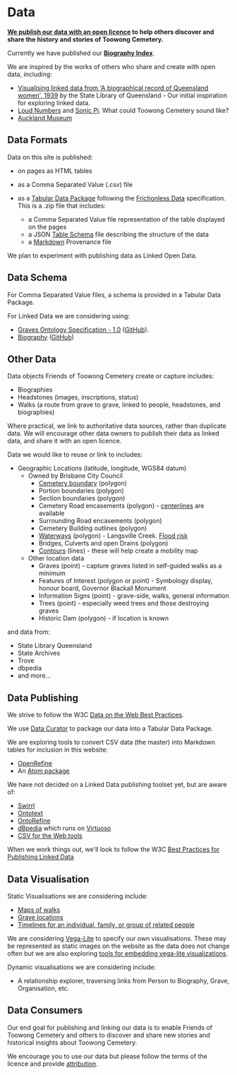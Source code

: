#  Data

**[We publish our data with an open licence](legal.md) to help others discover and share the history and stories of Toowong Cemetery.**

Currently we have published our **[Biography Index](../bios/index.md)**.


We are inspired by the works of others who share and create with open data, including:

- [Visualising linked data from 'A biographical record of Queensland women', 1939](https://www.slq.qld.gov.au/blog/visualising-linked-data-biographical-record-queensland-women-1939) by the State Library of Queensland - Our initial inspiration for exploring linked data.
- [Loud Numbers](https://anchor.fm/loudnumbers/episodes/The-End-of-the-Road-e131bnl) and [Sonic Pi](https://sonic-pi.net). What could Toowong Cemetery sound like?
- [Auckland Museum](https://www.aucklandmuseum.com/discover/collections-online/our-data) 

## Data Formats 

Data on this site is published:

- on pages as HTML tables
- as a Comma Separated Value (.csv) file 
- as a [Tabular Data Package](https://specs.frictionlessdata.io/tabular-data-package/) following the [Frictionless Data](https://frictionlessdata.io) specification. This is a .zip file that includes: 

    - a Comma Separated Value file representation of the table displayed on the pages
    - a JSON [Table Schema](https://specs.frictionlessdata.io/table-schema/) file describing the structure of the data 
    - a [Markdown](https://commonmark.org/help/) Provenance file

We plan to experiment with publishing data as Linked Open Data. 

<!-- and provide it:

- as an RDF or JSON-LD data dump 
- via a [GraphQL](https://graphql.org) API 

-->

## Data Schema

For Comma Separated Value files, a schema is provided in a Tabular Data Package.

For Linked Data we are considering using:

- [Graves Ontology Specification - 1.0](https://rdf.muninn-project.org/ontologies/graves.html) ([GitHub](https://github.com/muninn/graves)). 
- [Biography](https://vocab.org/bio/) ([GitHub](https://github.com/iand/vocab-bio))


<!-- 
Data about graves could be linked to data about:

- People - [FOAF Vocabulary Specification](http://xmlns.com/foaf/spec/)
    - [Organisation](https://www.w3.org/TR/vocab-org/) 
        - [Military Ontology](http://rdf.muninn-project.org/ontologies/military.html) ([Github](https://github.com/muninn/military))
- [Biography](https://vocab.org/bio/) ([GitHub](https://github.com/iand/vocab-bio))
- News - [rNews](http://dev.iptc.org/rNews) but [perhaps another standard is more appropriate](http://dev.iptc.org/rNews-and-other-standards)
- [Geographic locations](https://www.w3.org/2003/01/geo/)
- [Geographic names](http://www.geonames.org/ontology/documentation.html)

-->

## Other Data

Data objects Friends of Toowong Cemetery create or capture includes: 

- Biographies
- Headstones (images, inscriptions, status)
- Walks (a route from grave to grave, linked to people, headstones, and biographies)

Where practical, we link to authoritative data sources, rather than duplicate data. We will encourage other data owners to publish their data as linked data, and share it with an open licence. 

Data we would like to reuse or link to includes: 

- Geographic Locations (latitude, longitude, WGS84 datum)
    - Owned by Brisbane City Council 
        - [Cemetery boundary](https://www.spatial-data.brisbane.qld.gov.au/datasets/d9879ce7dce842ce8d5d3b50e3b702bf_0/explore?location=-27.476664%2C152.985658%2C16.53) (polygon)
        - Portion boundaries (polygon)
        - Section boundaries (polygon)
        - Cemetery Road encasements (polygon) - [centerlines](https://www.spatial-data.brisbane.qld.gov.au/datasets/46bbc7521e7949f68ef4b69d87e89ebc_0/explore?location=-27.475228%2C152.985532%2C15.84) are available
        - Surrounding Road encasements (polygon)
        - Cemetery Building outlines (polygon)
        - [Waterways](https://www.spatial-data.brisbane.qld.gov.au/datasets/e0839d26d85a429c8f64669ba69cfae7_0/explore?location=-27.475527%2C152.983328%2C17.22) (polygon) - Langsville Creek. [Flood risk](https://www.data.brisbane.qld.gov.au/data/dataset/flood_awareness_overland_flow)
        - Bridges, Culverts and open Drains (polygon)
        - [Contours](https://www.data.brisbane.qld.gov.au/data/dataset/contours-2002) (lines) - these will help create a mobility map
    - Other location data       
        - Graves (point) - capture graves listed in self-guided walks as a minimum 
        - Features of Interest (polygon or point) - Symbology display, honour board, Governor Blackall Monument
        - Information Signs (point) - grave-side, walks, general information
        - Trees (point) - especially weed trees and those destroying graves
        - Historic Dam (polygon) - if location is known

and data from: 
        
- State Library Queensland
- State Archives
- Trove
- dbpedia
- and more...

## Data Publishing 

We strive to follow the W3C [Data on the Web Best Practices](https://www.w3.org/TR/dwbp/).

We use [Data Curator](https://www.qcif.edu.au/news/data-curator-now-in-app-stores/) to package our data into a Tabular Data Package. 

We are exploring tools to convert CSV data (the master) into Markdown tables for inclusion in this website:

- [OpenRefine](https://openrefine.org)  
- An [Atom package](https://github.com/takezoe/atom-csv-markdown) 


We have not decided on a Linked Data publishing toolset yet, but are aware of: 

- [Swirrl](https://www.swirrl.com)
- [Ontotext](https://www.ontotext.com)
- [OntoRefine](https://graphdb.ontotext.com/documentation/free/loading-data-using-ontorefine.html)
- [dBpedia](https://www.dbpedia.org) which runs on [Virtuoso](https://virtuoso.openlinksw.com)
- [CSV for the Web tools](https://www.w3.org/TR/tabular-data-primer/)

When we work things out, we'll look to follow the W3C [Best Practices for Publishing Linked Data](https://www.w3.org/TR/ld-bp/)

## Data Visualisation

Static Visualisations we are considering include: 

- [Maps of walks](https://vega.github.io/vega-lite/examples/geo_line.html)
- [Grave locations](https://vega.github.io/vega-lite/examples/geo_layer.html)
- [Timelines for an individual, family, or group of related people](https://bl.ocks.org/jakevdp/1643ebb6853e76c32e47a969f415f3ea)

We are considering [Vega-Lite](https://vega.github.io/vega-lite/) to specify our own visualisations. These may be represented as static images on the website as the data does not change often but we are also exploring [tools for embedding vega-lite visualizations](https://vega.github.io/vega-lite/ecosystem.html#tools-for-embedding-vega-lite-visualizations).

Dynamic visualisations we are considering include:

- A relationship explorer, traversing links from Person to Biography, Grave, Organisation, etc. 


## Data Consumers

Our end goal for publishing and linking our data is to enable Friends of Toowong Cemetery and others to discover and share new stories and historical insights about Toowong Cemetery.

We encourage you to use our data but please follow the terms of the licence and provide [attribution](legal.md). 

<!-- 
We may encourage reuse of our data by participating in hack-a-thons (such as [GovHack](https://govhack.org)), and experiments with other organisations. 
-->

